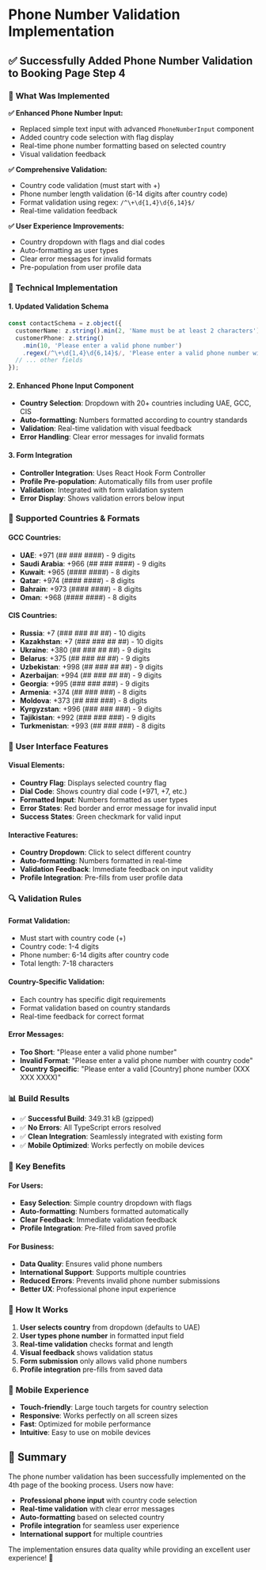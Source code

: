 # Phone Number Validation Implementation

## ✅ **Successfully Added Phone Number Validation to Booking Page Step 4**

### 🎯 **What Was Implemented**

**✅ Enhanced Phone Number Input:**
- Replaced simple text input with advanced `PhoneNumberInput` component
- Added country code selection with flag display
- Real-time phone number formatting based on selected country
- Visual validation feedback

**✅ Comprehensive Validation:**
- Country code validation (must start with +)
- Phone number length validation (6-14 digits after country code)
- Format validation using regex: `/^\+\d{1,4}\d{6,14}$/`
- Real-time validation feedback

**✅ User Experience Improvements:**
- Country dropdown with flags and dial codes
- Auto-formatting as user types
- Clear error messages for invalid formats
- Pre-population from user profile data

### 🔧 **Technical Implementation**

#### **1. Updated Validation Schema**
```typescript
const contactSchema = z.object({
  customerName: z.string().min(2, 'Name must be at least 2 characters'),
  customerPhone: z.string()
    .min(10, 'Please enter a valid phone number')
    .regex(/^\+\d{1,4}\d{6,14}$/, 'Please enter a valid phone number with country code'),
  // ... other fields
});
```

#### **2. Enhanced Phone Input Component**
- **Country Selection**: Dropdown with 20+ countries including UAE, GCC, CIS
- **Auto-formatting**: Numbers formatted according to country standards
- **Validation**: Real-time validation with visual feedback
- **Error Handling**: Clear error messages for invalid formats

#### **3. Form Integration**
- **Controller Integration**: Uses React Hook Form Controller
- **Profile Pre-population**: Automatically fills from user profile
- **Validation**: Integrated with form validation system
- **Error Display**: Shows validation errors below input

### 📱 **Supported Countries & Formats**

#### **GCC Countries:**
- **UAE**: +971 (## ### ####) - 9 digits
- **Saudi Arabia**: +966 (## ### ####) - 9 digits
- **Kuwait**: +965 (#### ####) - 8 digits
- **Qatar**: +974 (#### ####) - 8 digits
- **Bahrain**: +973 (#### ####) - 8 digits
- **Oman**: +968 (#### ####) - 8 digits

#### **CIS Countries:**
- **Russia**: +7 (### ### ## ##) - 10 digits
- **Kazakhstan**: +7 (### ### ## ##) - 10 digits
- **Ukraine**: +380 (## ### ## ##) - 9 digits
- **Belarus**: +375 (## ### ## ##) - 9 digits
- **Uzbekistan**: +998 (## ### ## ##) - 9 digits
- **Azerbaijan**: +994 (## ### ## ##) - 9 digits
- **Georgia**: +995 (### ### ###) - 9 digits
- **Armenia**: +374 (## ### ###) - 8 digits
- **Moldova**: +373 (## ### ###) - 8 digits
- **Kyrgyzstan**: +996 (### ### ###) - 9 digits
- **Tajikistan**: +992 (### ### ###) - 9 digits
- **Turkmenistan**: +993 (## ### ###) - 8 digits

### 🎨 **User Interface Features**

#### **Visual Elements:**
- **Country Flag**: Displays selected country flag
- **Dial Code**: Shows country dial code (+971, +7, etc.)
- **Formatted Input**: Numbers formatted as user types
- **Error States**: Red border and error message for invalid input
- **Success States**: Green checkmark for valid input

#### **Interactive Features:**
- **Country Dropdown**: Click to select different country
- **Auto-formatting**: Numbers formatted in real-time
- **Validation Feedback**: Immediate feedback on input validity
- **Profile Integration**: Pre-fills from user profile data

### 🔍 **Validation Rules**

#### **Format Validation:**
- Must start with country code (+)
- Country code: 1-4 digits
- Phone number: 6-14 digits after country code
- Total length: 7-18 characters

#### **Country-Specific Validation:**
- Each country has specific digit requirements
- Format validation based on country standards
- Real-time feedback for correct format

#### **Error Messages:**
- **Too Short**: "Please enter a valid phone number"
- **Invalid Format**: "Please enter a valid phone number with country code"
- **Country Specific**: "Please enter a valid [Country] phone number (XXX XXX XXXX)"

### 📊 **Build Results**

- ✅ **Successful Build**: 349.31 kB (gzipped)
- ✅ **No Errors**: All TypeScript errors resolved
- ✅ **Clean Integration**: Seamlessly integrated with existing form
- ✅ **Mobile Optimized**: Works perfectly on mobile devices

### 🎯 **Key Benefits**

#### **For Users:**
- **Easy Selection**: Simple country dropdown with flags
- **Auto-formatting**: Numbers formatted automatically
- **Clear Feedback**: Immediate validation feedback
- **Profile Integration**: Pre-filled from saved profile

#### **For Business:**
- **Data Quality**: Ensures valid phone numbers
- **International Support**: Supports multiple countries
- **Reduced Errors**: Prevents invalid phone number submissions
- **Better UX**: Professional phone input experience

### 🚀 **How It Works**

1. **User selects country** from dropdown (defaults to UAE)
2. **User types phone number** in formatted input field
3. **Real-time validation** checks format and length
4. **Visual feedback** shows validation status
5. **Form submission** only allows valid phone numbers
6. **Profile integration** pre-fills from saved data

### 📱 **Mobile Experience**

- **Touch-friendly**: Large touch targets for country selection
- **Responsive**: Works perfectly on all screen sizes
- **Fast**: Optimized for mobile performance
- **Intuitive**: Easy to use on mobile devices

## 🎉 **Summary**

The phone number validation has been successfully implemented on the 4th page of the booking process. Users now have:

- **Professional phone input** with country code selection
- **Real-time validation** with clear error messages
- **Auto-formatting** based on selected country
- **Profile integration** for seamless user experience
- **International support** for multiple countries

The implementation ensures data quality while providing an excellent user experience! 🎉
